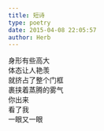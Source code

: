 ```yaml
---  
title: 短诗  
type: poetry  
date: 2015-04-08 22:05:57  
author: Herb    
---  
```

身形有些高大  
体态让人艳羡  
就挤占了整个门框  
裹挟着蒸腾的雾气  
你出来  
看了我  
一眼又一眼